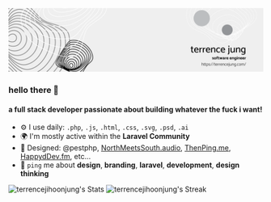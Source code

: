 [![header](./linkedinbanner.png)]([https://aar.one](https://terrencejung.com/))

### hello there 👋

#### a full stack developer passionate about building whatever the fuck i want! 
- ⚙️ I use daily: `.php`, `.js`, `.html`, `.css`, `.svg`, `.psd`, `.ai`
- 🌍 I'm mostly active within the **Laravel Community**
- 💅 Designed: @pestphp, [NorthMeetsSouth.audio](https://www.northmeetssouth.audio), [ThenPing.me](https://thenping.me), [HappydDev.fm](https://www.happydev.fm), etc…
- 💬 `ping` me about **design**, **branding**, **laravel**, **development**, **design thinking**

<div class="badges-githubstats">
  <p align="start">
    <img src="https://github-readme-stats.vercel.app/api?username=aaronedev&theme=tokyonight&show_icons=true&hide_border=true&count_private=true" alt="terrencejihoonjung's Stats" height="165">
    <img src="https://github-readme-streak-stats.herokuapp.com/?user=aaronedev&theme=tokyonight&hide_border=true" alt="terrencejihoonjung's Streak" height="165">
  </p>
</div>
